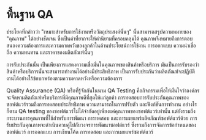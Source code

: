 # พื้นฐาน QA

ประโยคที่กล่าวว่า "เหมาะสำหรับการใช้งานหรือวัตถุประสงค์นั้นๆ" นั้นสามารถสรุปความหมายของ "คุณภาพ" ได้อย่างชัดเจน ซึ่งเป็นคำที่ยากจะให้คำนิยามที่ครอบคลุมได้ คุณภาพจึงหมายถึงการตอบสนองความต้องการและความคาดหวังของลูกค้าในด้านประโยชน์การใช้งาน การออกแบบ ความน่าเชื่อถือ ความทนทาน และราคาของผลิตภัณฑ์นั้นๆ

การรับประกันนั้น เป็นเพียงการแสดงความเชื่อมั่นในคุณภาพของสินค้าหรือบริการ
มันเป็นการรับรองว่าสินค้าหรือบริการนั้นจะสามารถทำงานได้อย่างมีประสิทธิภาพ
เป็นการรับประกันว่าผลิตภัณฑ์จะปฏิบัติงานได้อย่างไร้ข้อบกพร่องตามความคาดหวังหรือความต้องการ

Quality Assurance (QA) หรือที่รู้จักกันในนาม QA Testing คือกิจกรรมเพื่อให้มั่นใจว่าองค์กรจะจัดหาผลิตภัณฑ์หรือบริการที่มีคุณภาพดีที่สุดให้แก่ลูกค้า การทดสอบการรับประกันคุณภาพของซอฟต์แวร์รวมถึงการทดสอบประสิทธิภาพ ความสามารถในการปรับตัว และฟังก์ชันการทำงาน อย่างไรก็ตาม QA testing ของซอฟต์แวร์ไม่ได้จำกัดอยู่เพียงแค่คุณภาพของซอฟต์แวร์เท่านั้น แต่ยังรวมถึงกระบวนการคุณภาพที่ใช้สำหรับการพัฒนา การทดสอบ และการเผยแพร่ผลิตภัณฑ์ซอฟต์แวร์ด้วย การรับประกันคุณภาพจะดำเนินควบคู่ไปกับวงจรการพัฒนาซอฟต์แวร์ ซึ่งรวมถึงการจัดการข้อกำหนดของซอฟต์แวร์ การออกแบบ การเขียนโค้ด การทดสอบ และการเผยแพร่ซอฟต์แวร์
